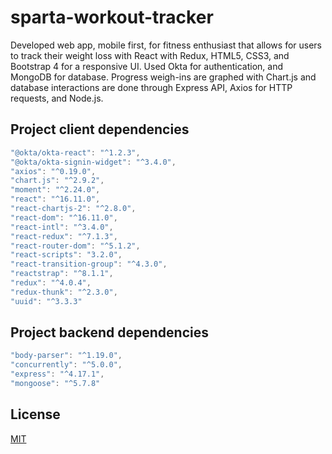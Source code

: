 # sparta-workout-tracker
Developed web app, mobile first, for fitness enthusiast that allows for users to track their weight loss with React with Redux, HTML5, CSS3, and Bootstrap 4 for a responsive UI. Used Okta for authentication, and MongoDB for database. Progress weigh-ins are graphed with Chart.js and database interactions are done through Express API, Axios for HTTP requests, and Node.js.

## Project client dependencies

```javascript
"@okta/okta-react": "^1.2.3",
"@okta/okta-signin-widget": "^3.4.0",
"axios": "^0.19.0",
"chart.js": "^2.9.2",
"moment": "^2.24.0",
"react": "^16.11.0",
"react-chartjs-2": "^2.8.0",
"react-dom": "^16.11.0",
"react-intl": "^3.4.0",
"react-redux": "^7.1.3",
"react-router-dom": "^5.1.2",
"react-scripts": "3.2.0",
"react-transition-group": "^4.3.0",
"reactstrap": "^8.1.1",
"redux": "^4.0.4",
"redux-thunk": "^2.3.0",
"uuid": "^3.3.3"
```

## Project backend dependencies

```javascript
"body-parser": "^1.19.0",
"concurrently": "^5.0.0",
"express": "^4.17.1",
"mongoose": "^5.7.8"
```

## License
[MIT](https://choosealicense.com/licenses/mit/)
